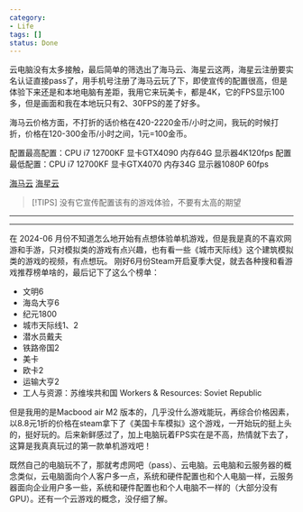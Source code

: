 ```yaml
---
category:
- Life
tags: []
status: Done
---
```





云电脑没有太多接触，最后简单的筛选出了海马云、海星云这两，海星云注册要实名认证直接pass了，用手机号注册了海马云玩了下，即使宣传的配置很高，但是体验下来还是和本地电脑有差距，我用它来玩美卡，都是4K，它的FPS显示100多，但是画面和我在本地玩只有2、30FPS的差了好多。

海马云价格方面，不打折的话价格在420-2220金币/小时之间，我玩的时候打折，价格在120-300金币/小时之间，1元=100金币。

配置最高配置：CPU i7 12700KF 显卡GTX4090 内存64G 显示器4K120fps
配置最低配置：CPU i7 12700KF 显卡GTX4070 内存34G 显示器1080P 60fps

[海马云](https://www.haimacloud.com/)
[海星云](https://www.haixingcloud.com/#/Home)

>[!TIPS]
>没有它宣传配置该有的游戏体验，不要有太高的期望
--- 

---

在  2024-06 月份不知道怎么地开始有点想体验单机游戏，但是我是真的不喜欢网游和手游，只对模拟类的游戏有点兴趣，也有看一些《城市天际线》这个建筑模拟类的游戏的视频，有点想玩。
刚好6月份Steam开启夏季大促，就去各种搜和看游戏推荐榜单啥的，最后记下了这么个榜单：
- 文明6
- 海岛大亨6
- 纪元1800
- 城市天际线1、2
- 潜水员戴夫
- 铁路帝国2
- 美卡
- 欧卡2
- 运输大亨2
- 工人与资源：苏维埃共和国 Workers & Resources: Soviet Republic

但是我用的是Macbood air M2 版本的，几乎没什么游戏能玩，再综合价格因素，以8.8元1折的价格在steam拿下了《美国卡车模拟》这个游戏，一开始玩的挺上头的，挺好玩的。后来新鲜感过了，加上电脑玩着FPS实在是不高，热情就下去了，这算是我真真玩过的第一款单机游戏吧！

既然自己的电脑玩不了，那就考虑网吧（pass）、云电脑。云电脑和云服务器的概念类似，云电脑面向个人客户多一点，系统和硬件配置也和个人电脑一样，云服务器面向企业用户多一些，系统和硬件配置也和个人电脑不一样的（大部分没有GPU）。还有一个云游戏的概念，没仔细了解。